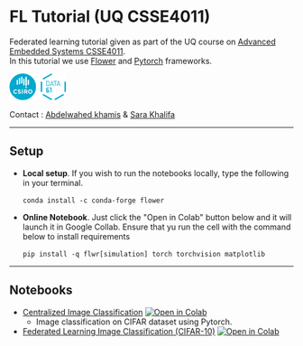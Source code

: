 
# FL Tutorial (UQ CSSE4011)

Federated learning tutorial given as part of the UQ course on [Advanced Embedded Systems CSSE4011](https://my.uq.edu.au/programs-courses/course.html?course_code=CSSE4011).  
In this tutorial we use [Flower](https://flower.dev/) and [Pytorch](https://pytorch.org/) frameworks.

<img class="aligncenter" style="width:100px" src="imgs/data61-logo.png"/> 

Contact : [Abdelwahed khamis](mailto:abdelwahed.khamis@data61.csiro.au) & [Sara Khalifa](mailto:abdelwahed.khamis@data61.csiro.au) 

---

## Setup
- **Local setup**.  If you wish to run the notebooks locally, type the following in your terminal.
    ```shell
    conda install -c conda-forge flower
    ```
- **Online Notebook**. Just click the "Open in Colab" button below and it will launch it in Google Collab. Ensure that yu run the cell with the command below to install requirements
    ```shell
    pip install -q flwr[simulation] torch torchvision matplotlib
    ```
---

## Notebooks
- [Centralized Image Classification](./centralized.ipynb) [![Open in Colab](https://colab.research.google.com/assets/colab-badge.svg)](https://colab.research.google.com/github/abdelwahed/fl_tutorial/blob/main/centralized.ipynb)
  - Image classification on CIFAR dataset using Pytorch. 
- [Federated Learning Image Classification (CIFAR-10)](./FL_1.ipynb) [![Open in Colab](https://colab.research.google.com/assets/colab-badge.svg)](https://colab.research.google.com/github/abdelwahed/fl_tutorial/blob/main/FL_1.ipynb)

